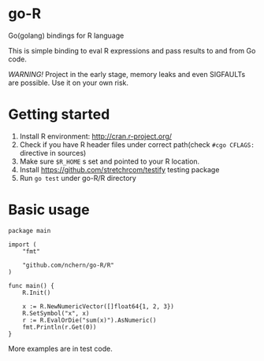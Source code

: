 go-R
====

Go(golang) bindings for R language

This is simple binding to eval R expressions and pass results to and from Go code. 

*WARNING!*
Project in the early stage, memory leaks and even SIGFAULTs are possible. Use it on your own risk.

Getting started
====
1. Install R environment: http://cran.r-project.org/
2. Check if you have R header files under correct path(check `#cgo CFLAGS:` directive in sources)
2. Make sure `$R_HOME` s set and pointed to your R location.
3. Install https://github.com/stretchrcom/testify testing package
3. Run `go test` under go-R/R directory

Basic usage
===
```
package main

import (
    "fmt"

    "github.com/nchern/go-R/R"
)

func main() {
    R.Init()

    x := R.NewNumericVector([]float64{1, 2, 3})
    R.SetSymbol("x", x)
    r := R.EvalOrDie("sum(x)").AsNumeric()
    fmt.Println(r.Get(0))
}
```

More examples are in test code.
